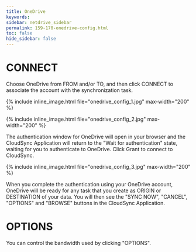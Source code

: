 ```yaml
---
title: OneDrive
keywords:
sidebar: netdrive_sidebar
permalink: 159-170-onedrive-config.html
toc: false
hide_sidebar: false
---
```


CONNECT
==================
Choose OneDrive from FROM and/or TO, and then click CONNECT to associate the account with the synchronization task.

{% include inline_image.html file="onedrive_config_1.jpg" max-width="200" %}


{% include inline_image.html file="onedrive_config_2.jpg" max-width="200" %}

The authentication window for OneDrive will open in your browser and the CloudSync Application will return to the "Wait for authentication" state, waiting for you to authenticate to OneDrive. Click Grant to connect to CloudSync.


{% include inline_image.html file="onedrive_config_3.jpg" max-width="200" %}

When you complete the authentication using your OneDrive account, OneDrive will be ready for any task that you create as ORIGIN or DESTINATION of your data. You will then see the "SYNC NOW", "CANCEL", "OPTIONS" and "BROWSE" buttons in the CloudSync Application.


OPTIONS
==================
You can control the bandwidth used by clicking "OPTIONS".

     
